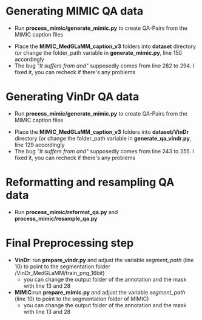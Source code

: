 # Generating MIMIC QA data
- Run **process_mimic/generate_mimic.py** to create QA-Pairs from the MIMIC caption files
 + Place the **MIMIC_MedGLaMM_caption_v3** folders into **dataset** directory (or change the folder_path variable in **generate_mimic.py**, line 150 accordingly
 + The bug *"It suffers from and"* supposedly comes from line 282 to 294. I fixed it, you can recheck if there's any problems

# Generating VinDr QA data
- Run **process_mimic/generate_mimic.py** to create QA-Pairs from the MIMIC caption files
 + Place the **MIMIC_MedGLaMM_caption_v3** folders into **dataset/VinDr** directory (or change the folder_path variable in **generate_qa_vindr.py**, line 129 accordingly
 + The bug *"It suffers from and"* supposedly comes from line 243 to 255. I fixed it, you can recheck if there's any problems 

# Reformatting and resampling QA data
- Run **process_mimic/reformat_qa.py** and **process_mimic/resample_qa.py**

# Final Preprocessing step
- **VinDr**: run **prepare_vindr.py** and adjust the variable *segment_path* (line 10) to point to the segmentation folder /VinDr_MedGLaMM/train_png_16bit)
  + you can change the output folder of the annotation and the mask with line 13 and 28
- **MIMIC**:run **prepare_mimic.py** and adjust the variable *segment_path* (line 10) to point to the segmentation folder of MIMIC)
  + you can change the output folder of the annotation and the mask with line 13 and 28
  
